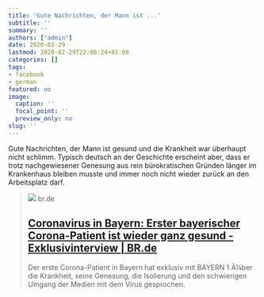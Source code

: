 ```yaml
---
title: 'Gute Nachrichten, der Mann ist ...'
subtitle: ''
summary: ''
authors: ["admin"]
date: 2020-02-29
lastmod: 2020-02-29T22:08:24+01:00
categories: []
tags:
- facebook
- german
featured: no
image:
  caption: ''
  focal_point: ''
  preview_only: no
slug: ''
---
```

Gute Nachrichten, der Mann ist gesund und die Krankheit war überhaupt nicht schlimm.
Typisch deutsch an der Geschichte erscheint aber, dass er trotz nachgewiesener Genesung aus rein bürokratischen Gründen länger im Krankenhaus bleiben musste und immer noch nicht wieder zurück an den Arbeitsplatz darf.
> [![](https://www.br.de/radio/bayern1/bild-coronavirus-test-100~_v-img__16__9__xl_-d31c35f8186ebeb80b0cd843a7c267a0e0c81647.jpg?version=d2eea)](https://www.br.de/radio/bayern1/coronavirus-in-bayern-100.html)
> br.de
> ## [Coronavirus in Bayern: Erster bayerischer Corona-Patient ist wieder ganz gesund - Exklusivinterview | BR.de](https://www.br.de/radio/bayern1/coronavirus-in-bayern-100.html)
>
>Der erste Corona-Patient in Bayern hat exklusiv mit BAYERN 1 Ã¼ber die Krankheit, seine Genesung, die Isolierung und den schwierigen Umgang der Medien mit dem Virus gesprochen.


